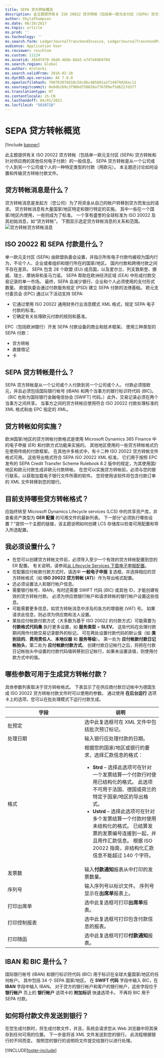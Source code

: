 ```yaml
---
title: SEPA 贷方转帐概览
description: 此主题提供有关 ISO 20022 贷方转帐（包括单一欧元支付区 (SEPA) 贷方转帐和针对供应商的其他任何电子付款）的一般信息。 SEPA 贷方转帐是从一个公司或个人到另一个公司或个人的一种特定类型的付款（用欧元）。 本主题还讨论如何设置和传输贷方转帐付款文件。
author: ShylaThompson
ms.date: 06/20/2017
ms.topic: article
ms.prod: ''
ms.technology: ''
ms.search.form: LedgerJournalTransVendInvoice, LedgerJournalTransVendPaym, VendPaymMode
audience: Application User
ms.reviewer: roschlom
ms.custom: 11124
ms.assetid: 36b0f870-16d4-4bbb-8da5-e747e69b970d
ms.search.region: Global
ms.author: mrolecki
ms.search.validFrom: 2016-02-28
ms.dyn365.ops.version: AX 7.0.0
ms.openlocfilehash: 760763078d10c56c8bc485601a2f14979d28ac11
ms.sourcegitcommit: 0e8db169c3f90bd750826af76709ef5d621fd377
ms.translationtype: HT
ms.contentlocale: zh-CN
ms.lasthandoff: 04/01/2021
ms.locfileid: "5830728"
---
```

# <a name="sepa-credit-transfer-overview"></a>SEPA 贷方转帐概览

[!include [banner](../includes/banner.md)]

此主题提供有关 ISO 20022 贷方转帐（包括单一欧元支付区 (SEPA) 贷方转帐和针对供应商的其他任何电子付款）的一般信息。 SEPA 贷方转帐是从一个公司或个人到另一个公司或个人的一种特定类型的付款（用欧元）。 本主题还讨论如何设置和传输贷方转帐付款文件。

## <a name="what-is-a-credit-transfer-message"></a>贷方转帐消息是什么？
贷方转帐消息是发起方（您公司）为了将资金从自己的帐户转移到贷方而发出的请求。 贷方转帐消息有大量国家/地区特定和银行特定的实施。 其中一些在一个国家/地区内使用，一些则成为了标准。 一个享有盛誉的全球标准为 ISO 20022 及其初始消息，如“贷方转帐”。 下图显示选定贷方转帐消息的关系和范围。 
![贷方转帐](./media/credit-transfer.jpg)贷方转帐消息 

## <a name="what-are-iso-20022-and-sepa-payments"></a>ISO 20022 和 SEPA 付款是什么？
单一欧元支付区 (SEPA) 由欧盟执委会设置，并指示所有电子付款均被视为国内行为，不论个人、企业或者组织和银行所在的国家/地区。 国内付款和跨境付款之间不存在差异。 SEPA 包含 28 个欧盟 (EU) 成员国，以及爱尔兰、列支敦斯登、挪威、瑞士、摩纳哥和圣马力诺。 SEPA 帮助在欧洲经济区域 (EEA) 中形成付款交易记录的单一市场。 最终，SEPA 会减少银行、企业和个人必须使用的支付形式数量。 欧盟执委会通过付款服务规定 (PSD) 建立 SEPA 付款的法律基础。 欧元支付委员会 (EPC) 通过以下活动支持 SEPA:

-   它通过使用 ISO 20022 通用财务行业消息模式 XML 格式，规定 SEPA 电子付款的标准。
-   它确定有关处理欧元付款的规则和基准。

EPC（包括欧洲银行）开发 SEPA 付款设备的商业和技术框架。 使用三种类型的 SEPA 付款：

-   贷方转帐
-   直接借记
-   卡

## <a name="what-is-a-sepa-credit-transfer"></a>SEPA 贷方转帐是什么？
SEPA 贷方转帐是从一个公司或个人付款到另一个公司或个人。 付款必须按欧元，并且必须包括国际银行帐号 (IBAN) 和两个当事方的银行标识符代码 (BIC)。 （BIC 也称为国际银行金融电信协会 \[SWIFT\] 代码。）此外，交易记录必须在两个当事方之间共享。 当事方之间的贷方转帐应使用符合 ISO 20022 付款处理标准的 XML 格式和由 EPC 指定的 XML。

## <a name="how-is-a-credit-transfer-implemented"></a>贷方转帐如何实施？
欧洲国家/地区的贷方转帐付款格式是使用 Microsoft Dynamics 365 Finance 中的电子申报 (ER) 和付款方式功能来实施的。 其他地区使用的一些贷方转帐格式仍在使用传统的付款框架。 在其他许多格式中，有十二种 ISO 20022 贷方转帐文件格式可用。 这些导出格式符合 SEPA ISO 20022 XML 标准。 它们用于按照 EPC 发布的 SEPA Credit Transfer Scheme Rulebook 8.2 版中的规定，为其使用国/地区和欧元付款生成非欧元付款转帐。 在您可以实施贷方转帐前，必须与您的银行联系，以获取加载电子银行文件所需的软件。 您将使用该软件将包含付款订单的 XML 文件转移到您的银行。

## <a name="what-credit-transfer-formats-are-currently-supported"></a>目前支持哪些贷方转帐格式？
应始终转至 Microsoft Dynamics Lifecycle services (LCS) 中的共享资产库，并查看资产类型为 **GER 配置** 的可用文件的最新列表。 下一部分“必须执行哪些设置？”提供一个主题的链接，该主题说明如何创建 LCS 存储库以检查可用配置和导入所选配置。

## <a name="what-do-i-have-to-set-up"></a>我必须设置什么？
-   在您可以创建贷方转帐文件前，必须导入至少一个有效的贷方转帐配置到您的 ER 配置。 有关说明，请参阅[从 Lifecycle Services 下载电子申报配置](../../dev-itpro/analytics/download-electronic-reporting-configuration-lcs.md)。
-   在配置应付帐款付款方式时，请选中 **一般电子申报** 复选框，并选择相应的贷方转帐格式（如 **ISO 20022 贷方转帐 (AT)**）作为导出格式配置。
-   还必须设置法人和银行帐户信息。
-   需要银行帐号、IBAN，有时还需要 SWIFT 代码 (BIC) 或其他 ID，才能创建有效的贷方转帐付款。 必须为供应商银行帐户和请求转帐的银行帐户设置这些信息。
-   可能需要更多信息，如贷方转帐消息中涉及的各方的增值税 (VAT) 号。 如果请求此信息，则必须为供应商和法人设置。
-   某些应付帐款付款方式（大多数为基于 ISO 20022 的付款方式）可能需要为 **付款格式代码集** 执行更多设置，如 **服务类型** = **SLEV**。 这些代码在处理付款期间用作付款交易记录额外的标记。 可在两处设置付款代码的默认值（如 **类别目的**、**费用责任人**、**本地仪器** 和 **服务等级**）。 第一处为 **应付帐款付款日记帐抬头**，第二处为 **应付帐款付款方式**。 创建付款日记帐行之后，将把在付款日记帐抬头中设置的付款代码值转移到日记帐行，如果未设置该值，则使用付款方式中的值。

## <a name="what-parameters-are-available-for-generating-credit-transfer-payments"></a>哪些参数可用于生成贷方转帐付款？
具体参数列表取决于贷方转帐格式。 下表显示了在供应商付款日记帐中为德国生成 ISO 20022 贷方转帐付款文件时可以使用的参数。 通过使用 **在后台运行** 选项卡上的选项，您可以在批处理模式下运行付款生成。

<table>
<colgroup>
<col width="50%" />
<col width="50%" />
</colgroup>
<thead>
<tr class="header">
<th>字段</th>
<th>说明</th>
</tr>
</thead>
<tbody>
<tr class="odd">
<td>批预定</td>
<td>选中此复选框可在 XML 文件中包括批次预订标记。</td>
</tr>
<tr class="even">
<td>处理日期</td>
<td>输入银行应处理付款的日期。</td>
</tr>
<tr class="odd">
<td>格式</td>
<td>根据您的国家/地区或银行的要求，选择汇款信息的格式：
<ul>
<li><strong>Strd</strong> – 选择此选项可在针对一个发票结算一个付款行时使用已结构化的格式。 此选项不可用于法国、德国或荷兰的特定于国家/地区的导出格式。</li>
<li><strong>Ustrd</strong> – 选择此选项可在针对多个发票结算一个付款时使用未结构化的格式。 已结算发票的发票编号连接到一起，并且用作汇款信息。 根据 ISO 20022 指南，非结构化汇款信息不能超过 140 个字符。</li>
</ul></td>
</tr>
<tr class="even">
<td>发票数</td>
<td>输入<strong>付款通知</strong>报表从中打印的发票数量。</td>
</tr>
<tr class="odd">
<td>序列号</td>
<td>输入序列号以标识文件。 序列号显示在<strong>出席单</strong>报表上。</td>
</tr>
<tr class="even">
<td>打印出席单</td>
<td>选中此复选框可打印<strong>出席单</strong>报表。</td>
</tr>
<tr class="odd">
<td>打印控制报表</td>
<td>选中此复选框可打印包含付款信息的报表。</td>
</tr>
<tr class="even">
<td>打印随函</td>
<td>选中此复选框可打印<strong>付款通知</strong>报表。</td>
</tr>
</tbody>
</table>

## <a name="what-are-ibans-and-bics"></a>IBAN 和 BIC 是什么？
国际银行帐号 (IBAN) 和银行标识符代码 (BIC) 用于标识在全球大量国家/地区的任何帐户。 其中包括 34 个 SEPA 国家/地区。 在 **SWIFT 代码** 字段中输入 BIC，在 **IBAN** 字段中输入 IBAN。 对于贷方的银行帐户和客户的银行帐户，这些字段位于 **银行帐户** 页上的 **银行帐户** 选项卡的 **附加标识** 快速选项卡。 不再将 BIC 用于 SEPA 付款。

## <a name="how-do-i-transmit-a-payment-file-to-the-bank"></a>如何将付款文件发送到银行？
在您生成付款时，将生成付款文件，并且，系统会请求您从 Web 浏览器中将其保存到任何可用的位置。 下一步是将该 XML 文件发送到您的银行。 此流程根据银行的不同而变。 按照您的银行的说明将文件提交给银行以进行处理。





[!INCLUDE[footer-include](../../includes/footer-banner.md)]